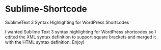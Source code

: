 # Sublime-Shortcode
SublimeText 3 Syntax Highlighting for WordPress Shortcodes

I wanted Sublime Text 3 syntax highlighting for WordPress shortcodes so I edited the XML syntax definition to support square brackets and merged it with the HTML syntax definition. Enjoy!